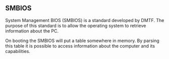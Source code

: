## SMBIOS

System Management BIOS (SMBIOS) is a standard developed by DMTF. The purpose of this standard is to allow the operating system to retrieve information about the PC.

On booting the SMBIOS will put a table somewhere in memory. By parsing this table it is possible to access information about the computer and its capabilities.
